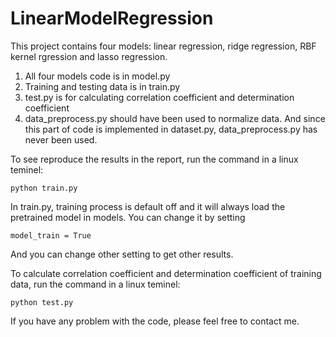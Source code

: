 # LinearModelRegression
This project contains four models: linear regression, ridge regression, RBF kernel rgression and lasso regression.
1. All four models code is in model.py
2. Training and testing data is in train.py
3. test.py is for calculating correlation coefficient and determination coefficient
4. data_preprocess.py should have been used to normalize data. And since this part of code is implemented in dataset.py, data_preprocess.py has never been used.

To see reproduce the results in the report, run the command in a linux teminel:

    python train.py

In train.py, training process is default off and it will always load the pretrained model in models. You can change it by setting

    model_train = True

And you can change other setting to get other results. 

To calculate correlation coefficient and determination coefficient of training data, run the command in a linux teminel:

    python test.py

If you have any problem with the code, please feel free to contact me. 
